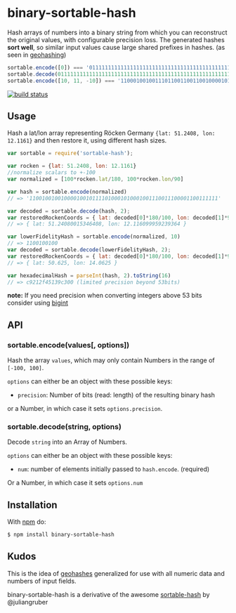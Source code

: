 # binary-sortable-hash

Hash arrays of numbers into a binary string from which you can reconstruct the
original values, with configurable precision loss. The generated hashes
**sort well**, so similar input values cause large shared prefixes in hashes. (as seen in [geohashing](http://en.wikipedia.org/wiki/Geohash))

```js
sortable.encode([0]) === '011111111111111111111111111111111111111111111111111111111111';
sortable.decode(011111111111111111111111111111111111111111111111111111111111, 1) === -8.673617379884035e-17
sortable.encode([10, 11, -10]) === '110001001001110110011001100100001011100110001001100110011011';
```

[![build status](https://secure.travis-ci.org/rt2zz/binary-sortable-hash.png)](http://travis-ci.org/rt2zz/binary-sortable-hash)

## Usage

Hash a lat/lon array representing Röcken Germany `{lat: 51.2408, lon: 12.1161}` and then restore it, using different
hash sizes.

```js
var sortable = require('sortable-hash');

var rocken = {lat: 51.2408, lon: 12.1161}
//normalize scalars to +-100
var normalized = [100*rocken.lat/180, 100*rocken.lon/90]

var hash = sortable.encode(normalized)
// => '110010010010000100101111010001010001001110011100001100111111'

var decoded = sortable.decode(hash, 2);
var restoredRockenCoords = { lat: decoded[0]*180/100, lon: decoded[1]*90/100 }
// => { lat: 51.24080015346408, lon: 12.116099959239364 }

var lowerFidelityHash = sortable.encode(normalized, 10)
// => 1100100100
var decoded = sortable.decode(lowerFidelityHash, 2);
var restoredRockenCoords = { lat: decoded[0]*180/100, lon: decoded[1]*90/100 }
// => { lat: 50.625, lon: 14.0625 }

var hexadecimalHash = parseInt(hash, 2).toString(16)
// => c9212f45139c300 (limited precision beyond 53bits)
```

**note:** If you need precision when converting integers above 53 bits consider using [bigint](https://github.com/substack/node-bigint)

## API

### sortable.encode(values[, options])

Hash the array `values`, which may only contain Numbers in the range of
`[-100, 100]`.

`options` can either be an object with these possible keys:

* `precision`: Number of bits (read: length) of the resulting binary hash

or a Number, in which case it sets `options.precision`.

### sortable.decode(string, options)

Decode `string` into an Array of Numbers.

`options` can either be an object with these possible keys:

* `num`: number of elements initially passed to `hash.encode`. (required)

Or a Number, in which case it sets `options.num`

## Installation

With [npm](http://npmjs.org) do:

```bash
$ npm install binary-sortable-hash
```

## Kudos

This is the idea of [geohashes](http://en.wikipedia.org/wiki/Geohash)
generalized for use with all numeric data and numbers of input fields.

binary-sortable-hash is a derivative of the awesome [sortable-hash](https://github.com/juliangruber/sortable-hash) by @juliangruber
